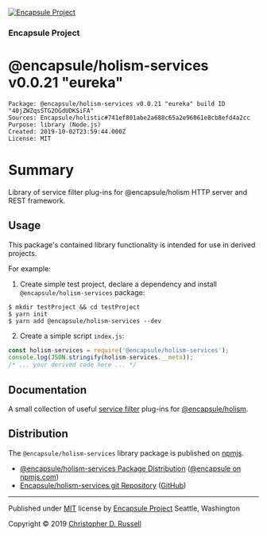 [![Encapsule Project](https://encapsule.io/images/blue-burst-encapsule.io-icon-72x72.png "Encapsule Project")](https://encapsule.io)

### Encapsule Project

# @encapsule/holism-services v0.0.21 "eureka"

```
Package: @encapsule/holism-services v0.0.21 "eureka" build ID "40jZWZqsSTG2OGdUDKSiFA"
Sources: Encapsule/holistic#741ef801abe2a688c65a2e96061e8cb8efd4a2cc
Purpose: library (Node.js)
Created: 2019-10-02T23:59:44.000Z
License: MIT
```

# Summary

Library of service filter plug-ins for @encapsule/holism HTTP server and REST framework.

## Usage

This package's contained library functionality is intended for use in derived projects.

For example:

1. Create simple test project, declare a dependency and install `@encapsule/holism-services` package:

```
$ mkdir testProject && cd testProject
$ yarn init
$ yarn add @encapsule/holism-services --dev
```

2. Create a simple script `index.js`:

```JavaScript
const holism-services = require('@encapsule/holism-services');
console.log(JSON.stringify(holism-services.__meta));
/* ... your derived code here ... */
```

## Documentation

A small collection of useful [service filter](https://encapsule.io/docs/holism/services) plug-ins for [@encapsule/holism](https://encapsule.io/docs/holism).

## Distribution

The `@encapsule/holism-services` library package is published on [npmjs](https://npmjs.com).

- [@encapsule/holism-services Package Distribution](https://npmjs.com/package/@encapsule/holism-services/v/0.0.21) ([@encapsule on npmjs.com](https://www.npmjs.com/org/encapsule))
- [Encapsule/holism-services git Repository](https://github.com/Encapsule/holism-services) ([GitHub](https://github.com/Encapsule))

<hr>

Published under [MIT](LICENSE) license by [Encapsule Project](https://encapsule.io) Seattle, Washington

Copyright &copy; 2019 [Christopher D. Russell](http://chrisrussell.net)